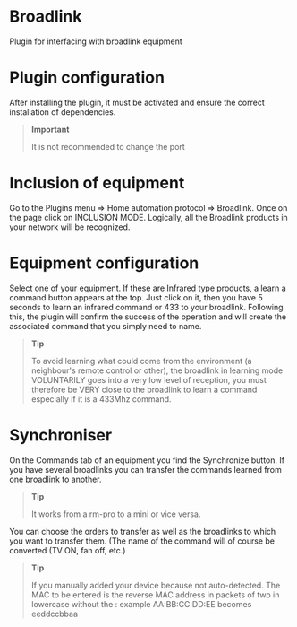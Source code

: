 # Broadlink

Plugin for interfacing with broadlink equipment

# Plugin configuration

After installing the plugin, it must be activated and ensure the correct installation of dependencies.

> **Important**
>
> It is not recommended to change the port

# Inclusion of equipment

Go to the Plugins menu => Home automation protocol => Broadlink. Once on the page click on INCLUSION MODE. Logically, all the Broadlink products in your network will be recognized.

# Equipment configuration

Select one of your equipment. If these are Infrared type products, a learn a command button appears at the top. Just click on it, then you have 5 seconds to learn an infrared command or 433 to your broadlink. Following this, the plugin will confirm the success of the operation and will create the associated command that you simply need to name.

> **Tip**
>
> To avoid learning what could come from the environment (a neighbour's remote control or other), the broadlink in learning mode VOLUNTARILY goes into a very low level of reception, you must therefore be VERY close to the broadlink to learn a command especially if it is a 433Mhz command.

# Synchroniser

On the Commands tab of an equipment you find the Synchronize button. If you have several broadlinks you can transfer the commands learned from one broadlink to another.

> **Tip**
>
> It works from a rm-pro to a mini or vice versa.

You can choose the orders to transfer as well as the broadlinks to which you want to transfer them. (The name of the command will of course be converted (TV ON, fan off, etc.)

> **Tip**
>
> If you manually added your device because not auto-detected. The MAC to be entered is the reverse MAC address in packets of two in lowercase without the : example AA:BB:CC:DD:EE becomes eeddccbbaa

